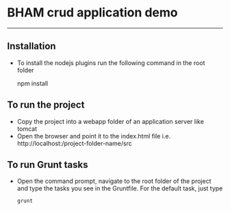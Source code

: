
# BHAM crud application demo

***

## Installation

*	To install the nodejs plugins run the following command in the root folder

    npm install


## To run the project

* Copy the project into a webapp folder of an application server like tomcat
* Open the browser and point it to the index.html file i.e. http://localhost:<PORT>/project-folder-name/src


## To run Grunt tasks

* Open the command prompt, navigate to the root folder of the project and type the tasks you see in the Gruntfile. For the default task, just type

    ```
    grunt
    
    ```